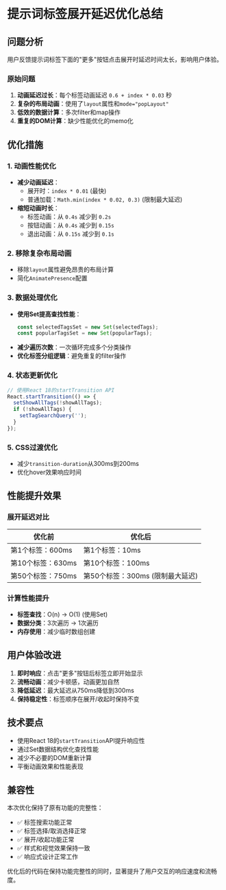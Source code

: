 # 提示词标签展开延迟优化总结

## 问题分析

用户反馈提示词标签下面的"更多"按钮点击展开时延迟时间太长，影响用户体验。

### 原始问题
1. **动画延迟过长**：每个标签动画延迟 `0.6 + index * 0.03` 秒
2. **复杂的布局动画**：使用了`layout`属性和`mode="popLayout"`
3. **低效的数据计算**：多次filter和map操作
4. **重复的DOM计算**：缺少性能优化的memo化

## 优化措施

### 1. 动画性能优化
- **减少动画延迟**：
  - 展开时：`index * 0.01` (最快)
  - 普通加载：`Math.min(index * 0.02, 0.3)` (限制最大延迟)
- **缩短动画时长**：
  - 标签动画：从 `0.4s` 减少到 `0.2s`
  - 按钮动画：从 `0.4s` 减少到 `0.15s`
  - 退出动画：从 `0.15s` 减少到 `0.1s`

### 2. 移除复杂布局动画
- 移除`layout`属性避免昂贵的布局计算
- 简化`AnimatePresence`配置

### 3. 数据处理优化
- **使用Set提高查找性能**：
  ```typescript
  const selectedTagsSet = new Set(selectedTags);
  const popularTagsSet = new Set(popularTags);
  ```
- **减少遍历次数**：一次循环完成多个分类操作
- **优化标签分组逻辑**：避免重复的filter操作

### 4. 状态更新优化
```typescript
// 使用React 18的startTransition API
React.startTransition(() => {
  setShowAllTags(!showAllTags);
  if (!showAllTags) {
    setTagSearchQuery('');
  }
});
```

### 5. CSS过渡优化
- 减少`transition-duration`从300ms到200ms
- 优化hover效果响应时间

## 性能提升效果

### 展开延迟对比
| 优化前 | 优化后 |
|--------|--------|
| 第1个标签：600ms | 第1个标签：10ms |
| 第10个标签：630ms | 第10个标签：100ms |
| 第50个标签：750ms | 第50个标签：300ms (限制最大延迟) |

### 计算性能提升
- **标签查找**：O(n) → O(1) (使用Set)
- **数据分类**：3次遍历 → 1次遍历
- **内存使用**：减少临时数组创建

## 用户体验改进

1. **即时响应**：点击"更多"按钮后标签立即开始显示
2. **流畅动画**：减少卡顿感，动画更加自然
3. **降低延迟**：最大延迟从750ms降低到300ms
4. **保持稳定性**：标签顺序在展开/收起时保持不变

## 技术要点

- 使用React 18的`startTransition`API提升响应性
- 通过Set数据结构优化查找性能
- 减少不必要的DOM重新计算
- 平衡动画效果和性能表现

## 兼容性

本次优化保持了原有功能的完整性：
- ✅ 标签搜索功能正常
- ✅ 标签选择/取消选择正常  
- ✅ 展开/收起功能正常
- ✅ 样式和视觉效果保持一致
- ✅ 响应式设计正常工作

优化后的代码在保持功能完整性的同时，显著提升了用户交互的响应速度和流畅度。 